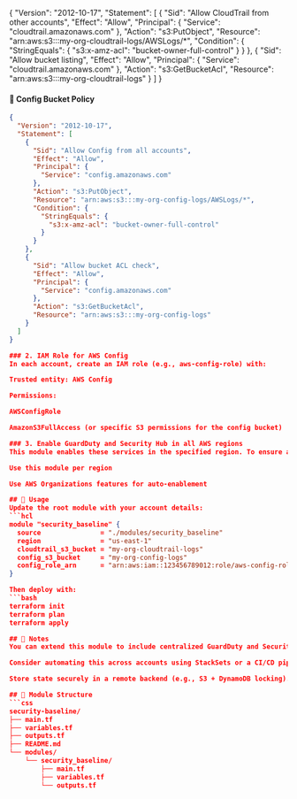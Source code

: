{
  "Version": "2012-10-17",
  "Statement": [
    {
      "Sid": "Allow CloudTrail from other accounts",
      "Effect": "Allow",
      "Principal": {
        "Service": "cloudtrail.amazonaws.com"
      },
      "Action": "s3:PutObject",
      "Resource": "arn:aws:s3:::my-org-cloudtrail-logs/AWSLogs/*",
      "Condition": {
        "StringEquals": {
          "s3:x-amz-acl": "bucket-owner-full-control"
        }
      }
    },
    {
      "Sid": "Allow bucket listing",
      "Effect": "Allow",
      "Principal": {
        "Service": "cloudtrail.amazonaws.com"
      },
      "Action": "s3:GetBucketAcl",
      "Resource": "arn:aws:s3:::my-org-cloudtrail-logs"
    }
  ]
}

#### 📘 Config Bucket Policy
```json
{
  "Version": "2012-10-17",
  "Statement": [
    {
      "Sid": "Allow Config from all accounts",
      "Effect": "Allow",
      "Principal": {
        "Service": "config.amazonaws.com"
      },
      "Action": "s3:PutObject",
      "Resource": "arn:aws:s3:::my-org-config-logs/AWSLogs/*",
      "Condition": {
        "StringEquals": {
          "s3:x-amz-acl": "bucket-owner-full-control"
        }
      }
    },
    {
      "Sid": "Allow bucket ACL check",
      "Effect": "Allow",
      "Principal": {
        "Service": "config.amazonaws.com"
      },
      "Action": "s3:GetBucketAcl",
      "Resource": "arn:aws:s3:::my-org-config-logs"
    }
  ]
}

### 2. IAM Role for AWS Config
In each account, create an IAM role (e.g., aws-config-role) with:

Trusted entity: AWS Config

Permissions:

AWSConfigRole

AmazonS3FullAccess (or specific S3 permissions for the config bucket)

### 3. Enable GuardDuty and Security Hub in all AWS regions
This module enables these services in the specified region. To ensure all-region coverage, either:

Use this module per region

Use AWS Organizations features for auto-enablement

## 🚀 Usage
Update the root module with your account details:
```hcl
module "security_baseline" {
  source               = "./modules/security_baseline"
  region               = "us-east-1"
  cloudtrail_s3_bucket = "my-org-cloudtrail-logs"
  config_s3_bucket     = "my-org-config-logs"
  config_role_arn      = "arn:aws:iam::123456789012:role/aws-config-role"
}

Then deploy with:
```bash
terraform init
terraform plan
terraform apply

## 📝 Notes
You can extend this module to include centralized GuardDuty and Security Hub administrators.

Consider automating this across accounts using StackSets or a CI/CD pipeline with role switching.

Store state securely in a remote backend (e.g., S3 + DynamoDB locking).

## 📌 Module Structure
```css
security-baseline/
├── main.tf
├── variables.tf
├── outputs.tf
├── README.md
└── modules/
    └── security_baseline/
        ├── main.tf
        ├── variables.tf
        └── outputs.tf
